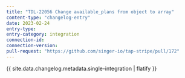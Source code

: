 ```yaml
---
title: "TDL-22056 Change available_plans from object to array"
content-type: "changelog-entry"
date: 2023-02-24
entry-type: 
entry-category: integration
connection-id: 
connection-version: 
pull-request: "https://github.com/singer-io/tap-stripe/pull/172"
---
```

{{ site.data.changelog.metadata.single-integration | flatify }}